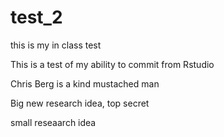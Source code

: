 # test_2
this is my in class test

This is a test of my ability to commit from Rstudio

Chris Berg is a kind mustached man





Big new research idea, top secret

small reseaarch idea